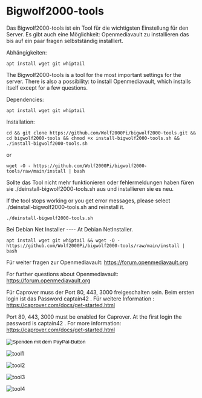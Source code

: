 # Bigwolf2000-tools

Das Bigwolf2000-tools ist ein Tool für die wichtigsten Einstellung für den Server.
Es gibt auch eine Möglichkeit: 
Openmediavault zu installieren das bis auf ein paar fragen selbstständig installiert.

Abhängigkeiten: 
``` 
apt install wget git whiptail
```

The Bigwolf2000-tools is a tool for the most important settings for the server.
There is also a possibility:
to install Openmediavault, which installs itself except for a few questions.

Dependencies: 
``` 
apt install wget git whiptail
```
Installation:
```
cd && git clone https://github.com/Wolf2000Pi/bigwolf2000-tools.git && cd bigwolf2000-tools && chmod +x install-bigwolf2000-tools.sh && ./install-bigwolf2000-tools.sh
```
or
```
wget -O - https://github.com/Wolf2000Pi/bigwolf2000-tools/raw/main/install | bash
```

Sollte das Tool nicht mehr funktionieren oder fehlermeldungen haben füren sie ./deinstall-bigwolf2000-tools.sh aus und installieren sie es neu.

If the tool stops working or you get error messages, please select ./deinstall-bigwolf2000-tools.sh and reinstall it.
```
./deinstall-bigwolf2000-tools.sh
```

Bei Debian Net Installer ---- At Debian NetInstaller.

```
apt install wget git whiptail && wget -O - https://github.com/Wolf2000Pi/bigwolf2000-tools/raw/main/install | bash
```
Für weiter fragen zur Openmediavault: https://forum.openmediavault.org

For further questions about Openmediavault: https://forum.openmediavault.org

Für Caprover muss der Port 80, 443, 3000 freigeschalten sein. Beim ersten login ist das Password captain42 . 
Für weitere Information : https://caprover.com/docs/get-started.html

Port 80, 443, 3000 must be enabled for Caprover. At the first login the password is captain42 .
For more information: https://caprover.com/docs/get-started.html

<form action="https://www.paypal.com/donate" method="post" target="_top">
<input type="hidden" name="hosted_button_id" value="MDV3LUKEPG9KN" />
<input type="image" src="https://www.paypalobjects.com/de_DE/AT/i/btn/btn_donateCC_LG.gif" border="0" name="submit" title="PayPal - The safer, easier way to pay online!" alt="Spenden mit dem PayPal-Button" />
<img alt="" border="0" src="https://www.paypal.com/de_AT/i/scr/pixel.gif" width="1" height="1" />
</form>

![tool1](https://user-images.githubusercontent.com/17816568/188281200-8337102b-3a96-400e-9cec-7989e609445f.JPG)

![tool2](https://user-images.githubusercontent.com/17816568/188281411-edc64f9c-e172-49a6-9c0f-ab2812dbef89.JPG)

![tool3](https://user-images.githubusercontent.com/17816568/188281412-c7f8eb3c-0900-4b5d-aa3d-6f6b620b9bb9.JPG)

![tool4](https://user-images.githubusercontent.com/17816568/188281413-5a932493-acca-4247-ab96-bbf1b28c1a06.JPG)


